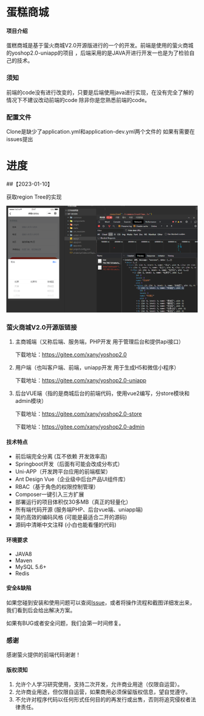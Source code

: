 # 蛋糕商城
#### 项目介绍
蛋糕商城是基于萤火商城V2.0开源版进行的一个的开发。前端是使用的萤火商城的yoshop2.0-uniapp的项目
，后端采用的是JAVA开进行开发一也是为了检验自己的技术。
### 须知
前端的code没有进行改变的，只要是后端使用java进行实现，在没有完全了解的情况下不建议改动前端的code
除非你是您熟悉前端的code。

### 配置文件
Clone是缺少了application.yml和application-dev.yml两个文件的 如果有需要在issues提出



# 进度
##【2023-01-10】

获取region Tree的实现

![Tree的实现](https://raw.githubusercontent.com/Den-Jun/image/master/images202301112252936.png "Tree的实现")

### 萤火商城V2.0开源版链接

1. 主商城端（又称后端、服务端，PHP开发 用于管理后台和提供api接口）

   下载地址：https://gitee.com/xany/yoshop2.0

2. 用户端（也叫客户端、前端，uniapp开发 用于生成H5和微信小程序）

   下载地址：https://gitee.com/xany/yoshop2.0-uniapp

3. 后台VUE端（指的是商城后台的前端代码，使用vue2编写，分store模块和admin模块）

   下载地址：https://gitee.com/xany/yoshop2.0-store

   下载地址：https://gitee.com/xany/yoshop2.0-admin

#### 技术特点
* 前后端完全分离 (互不依赖 开发效率高)
* Springboot开发（后面有可能会改成分布式）
* Uni-APP（开发跨平台应用的前端框架）
* Ant Design Vue（企业级中后台产品UI组件库）
* RBAC（基于角色的权限控制管理）
* Composer一键引入三方扩展
* 部署运行的项目体积仅30多MB（真正的轻量化）
* 所有端代码开源 (服务端PHP、后台vue端、uniapp端)
* 简约高效的编码风格 (可能是最适合二开的源码)
* 源码中清晰中文注释 (小白也能看懂的代码)

#### 环境要求
- JAVA8
- Maven
- MySQL 5.6+
- Redis

#### 安全&缺陷

如果您碰到安装和使用问题可以查阅[Issue](https://github.com/LongtengWorld/mall_cake_server/issues)，或者将操作流程和截图详细发出来，我们看到后会给出解决方案。

如果有BUG或者安全问题，我们会第一时间修复。


### 感谢
感谢萤火提供的前端代码谢谢！

#### 版权须知

1. 允许个人学习研究使用，支持二次开发，允许商业用途（仅限自运营）。
2. 允许商业用途，但仅限自运营，如果商用必须保留版权信息，望自觉遵守。
3. 不允许对程序代码以任何形式任何目的的再发行或出售，否则将追究侵权者法律责任。
